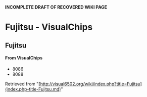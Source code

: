 **INCOMPLETE DRAFT OF RECOVERED WIKI PAGE**

# Fujitsu - VisualChips

## Fujitsu

#### From VisualChips

- 8086
- 8088

Retrieved from "[http://visual6502.org/wiki/index.php?title=Fujitsu](index.php-title-Fujitsu.md)"

